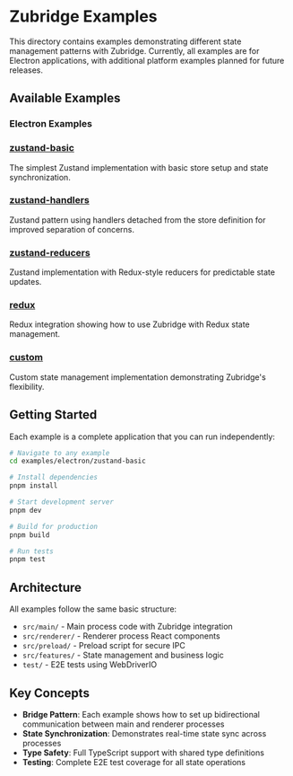 # Zubridge Examples

This directory contains examples demonstrating different state management patterns with Zubridge. Currently, all examples are for Electron applications, with additional platform examples planned for future releases.

## Available Examples

### Electron Examples

### [zustand-basic](../apps/electron/minimal-zustand-basic)

The simplest Zustand implementation with basic store setup and state synchronization.

### [zustand-handlers](../apps/electron/minimal-zustand-handlers)

Zustand pattern using handlers detached from the store definition for improved separation of concerns.

### [zustand-reducers](../apps/electron/minimal-zustand-reducers)

Zustand implementation with Redux-style reducers for predictable state updates.

### [redux](../apps/electron/minimal-redux)

Redux integration showing how to use Zubridge with Redux state management.

### [custom](../apps/electron/minimal-custom)

Custom state management implementation demonstrating Zubridge's flexibility.

## Getting Started

Each example is a complete application that you can run independently:

```bash
# Navigate to any example
cd examples/electron/zustand-basic

# Install dependencies
pnpm install

# Start development server
pnpm dev

# Build for production
pnpm build

# Run tests
pnpm test
```

## Architecture

All examples follow the same basic structure:

- `src/main/` - Main process code with Zubridge integration
- `src/renderer/` - Renderer process React components
- `src/preload/` - Preload script for secure IPC
- `src/features/` - State management and business logic
- `test/` - E2E tests using WebDriverIO

## Key Concepts

- **Bridge Pattern**: Each example shows how to set up bidirectional communication between main and renderer processes
- **State Synchronization**: Demonstrates real-time state sync across processes
- **Type Safety**: Full TypeScript support with shared type definitions
- **Testing**: Complete E2E test coverage for all state operations
